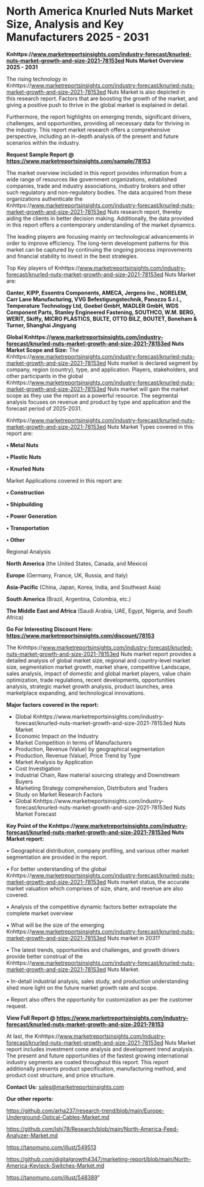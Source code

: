 # North America Knurled Nuts Market Size, Analysis and Key Manufacturers 2025 - 2031

<Strong> Knhttps://www.marketreportsinsights.com/industry-forecast/knurled-nuts-market-growth-and-size-2021-78153ed Nuts Market Overview 2025 - 2031</strong>

The rising technology in Knhttps://www.marketreportsinsights.com/industry-forecast/knurled-nuts-market-growth-and-size-2021-78153ed Nuts Market is also depicted in this research report. Factors that are boosting the growth of the market, and giving a positive push to thrive in the global market is explained in detail.

Furthermore, the report highlights on emerging trends, significant drivers, challenges, and opportunities, providing all necessary data for thriving in the industry. This report market research offers a comprehensive perspective, including an in-depth analysis of the present and future scenarios within the industry.

<strong>Request Sample Report @ <a href=https://www.marketreportsinsights.com/sample/78153>https://www.marketreportsinsights.com/sample/78153</a></strong>

The market overview included in this report provides information from a wide range of resources like government organizations, established companies, trade and industry associations, industry brokers and other such regulatory and non-regulatory bodies. The data acquired from these organizations authenticate the Knhttps://www.marketreportsinsights.com/industry-forecast/knurled-nuts-market-growth-and-size-2021-78153ed Nuts research report, thereby aiding the clients in better decision making. Additionally, the data provided in this report offers a contemporary understanding of the market dynamics.

The leading players are focusing mainly on technological advancements in order to improve efficiency. The long-term development patterns for this market can be captured by continuing the ongoing process improvements and financial stability to invest in the best strategies.

Top Key players of Knhttps://www.marketreportsinsights.com/industry-forecast/knurled-nuts-market-growth-and-size-2021-78153ed Nuts Market are:

<strong>Ganter, KIPP, Essentra Components, AMECA, Jergens Inc., NORELEM, Carr Lane Manufacturing, VVG Befestigungstechnik, Panozzo S.r.l., Temperature Technology Ltd, Goebel GmbH, MADLER GmbH, WDS Component Parts, Stanley Engineered Fastening, SOUTHCO, W.M. BERG, WERIT, Skiffy, MICRO PLASTICS, BULTE, OTTO BILZ, BOUTET, Boneham & Turner, Shanghai Jingyang</strong>

<strong><b>Global Knhttps://www.marketreportsinsights.com/industry-forecast/knurled-nuts-market-growth-and-size-2021-78153ed Nuts Market Scope and Size:</b></strong>
The Knhttps://www.marketreportsinsights.com/industry-forecast/knurled-nuts-market-growth-and-size-2021-78153ed Nuts market is declared segment by company, region (country), type, and application. Players, stakeholders, and other participants in the global Knhttps://www.marketreportsinsights.com/industry-forecast/knurled-nuts-market-growth-and-size-2021-78153ed Nuts market will gain the market scope as they use the report as a powerful resource. The segmental analysis focuses on revenue and product by type and application and the forecast period of 2025-2031.

Knhttps://www.marketreportsinsights.com/industry-forecast/knurled-nuts-market-growth-and-size-2021-78153ed Nuts Market Types covered in this report are:

<strong>• Metal Nuts

• Plastic Nuts

• Knurled Nuts</strong>

Market Applications covered in this report are:

<strong>• Construction

• Shipbuilding

• Power Generation

• Transportation

• Other</strong> 

Regional Analysis

<strong>North America</strong> (the United States, Canada, and Mexico)

<strong>Europe</strong> (Germany, France, UK, Russia, and Italy)

<strong>Asia-Pacific</strong> (China, Japan, Korea, India, and Southeast Asia)

<strong>South America</strong> (Brazil, Argentina, Colombia, etc.)

<strong>The Middle East and Africa</strong> (Saudi Arabia, UAE, Egypt, Nigeria, and South Africa)

<strong>Go For Interesting Discount Here: <a href=https://www.marketreportsinsights.com/discount/78153>https://www.marketreportsinsights.com/discount/78153</a></strong>

The Knhttps://www.marketreportsinsights.com/industry-forecast/knurled-nuts-market-growth-and-size-2021-78153ed Nuts market report provides a detailed analysis of global market size, regional and country-level market size, segmentation market growth, market share, competitive Landscape, sales analysis, impact of domestic and global market players, value chain optimization, trade regulations, recent developments, opportunities analysis, strategic market growth analysis, product launches, area marketplace expanding, and technological innovations.

<strong><b>Major factors covered in the report:</b></strong>
<ul>
  <li>Global Knhttps://www.marketreportsinsights.com/industry-forecast/knurled-nuts-market-growth-and-size-2021-78153ed Nuts Market </li>
  <li>Economic Impact on the Industry</li>
  <li>Market Competition in terms of Manufacturers</li>
  <li>Production, Revenue (Value) by geographical segmentation</li>
  <li>Production, Revenue (Value), Price Trend by Type</li>
  <li>Market Analysis by Application</li>
  <li>Cost Investigation</li>
  <li>Industrial Chain, Raw material sourcing strategy and Downstream Buyers</li>
  <li>Marketing Strategy comprehension, Distributors and Traders</li>
  <li>Study on Market Research Factors</li>
  <li>Global Knhttps://www.marketreportsinsights.com/industry-forecast/knurled-nuts-market-growth-and-size-2021-78153ed Nuts Market Forecast</li>
</ul>

<strong><b>Key Point of the Knhttps://www.marketreportsinsights.com/industry-forecast/knurled-nuts-market-growth-and-size-2021-78153ed Nuts Market report:</b></strong>

• Geographical distribution, company profiling, and various other market segmentation are provided in the report.

• For better understanding of the global Knhttps://www.marketreportsinsights.com/industry-forecast/knurled-nuts-market-growth-and-size-2021-78153ed Nuts market status, the accurate market valuation which comprises of size, share, and revenue are also covered.

• Analysis of the competitive dynamic factors better extrapolate the complete market overview

• What will be the size of the emerging Knhttps://www.marketreportsinsights.com/industry-forecast/knurled-nuts-market-growth-and-size-2021-78153ed Nuts market in 2031?

• The latest trends, opportunities and challenges, and growth drivers provide better construal of the Knhttps://www.marketreportsinsights.com/industry-forecast/knurled-nuts-market-growth-and-size-2021-78153ed Nuts Market.

• In-detail industrial analysis, sales study, and production understanding shed more light on the future market growth rate and scope.

• Report also offers the opportunity for customization as per the customer request.

<strong><b>View Full Report @ <a href=https://www.marketreportsinsights.com/industry-forecast/knurled-nuts-market-growth-and-size-2021-78153>https://www.marketreportsinsights.com/industry-forecast/knurled-nuts-market-growth-and-size-2021-78153</a></b></strong>


At last, the Knhttps://www.marketreportsinsights.com/industry-forecast/knurled-nuts-market-growth-and-size-2021-78153ed Nuts Market report includes investment come analysis and development trend analysis. The present and future opportunities of the fastest growing international industry segments are coated throughout this report. This report additionally presents product specification, manufacturing method, and product cost structure, and price structure.

<strong>Contact Us:</strong>
sales@marketreportsinsights.com

<strong>Our other reports:</strong>

<a href=https://github.com/arha237/research-trend/blob/main/Europe-Underground-Optical-Cables-Market.md>https://github.com/arha237/research-trend/blob/main/Europe-Underground-Optical-Cables-Market.md</a>

<a href=https://github.com/Ishi78/Research/blob/main/North-America-Feed-Analyzer-Market.md>https://github.com/Ishi78/Research/blob/main/North-America-Feed-Analyzer-Market.md</a>

<a href=https://tanomuno.com/illust/549513>https://tanomuno.com/illust/549513</a>

<a href=https://github.com/digitalgrowth4347/marketing-report/blob/main/North-America-Keylock-Switches-Market.md>https://github.com/digitalgrowth4347/marketing-report/blob/main/North-America-Keylock-Switches-Market.md</a>

<a href=https://tanomuno.com/illust/548389>https://tanomuno.com/illust/548389</a>"
